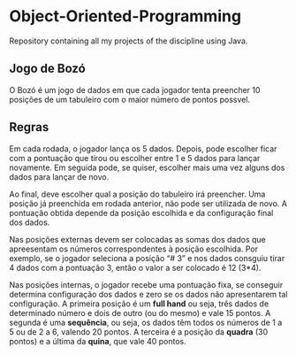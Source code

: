 # Object-Oriented-Programming
Repository containing all my projects of the discipline using Java.

## Jogo de Bozó 

  O Bozó é um jogo de dados em que cada jogador tenta preencher 10 posições de um tabuleiro com o maior número de pontos possvel.
  
## Regras 

  Em cada rodada, o jogador lança os 5 dados. Depois, pode escolher ficar com a pontuação que tirou ou escolher entre 1 e 5 dados para lançar novamente. Em seguida pode, se quiser, escolher mais uma vez alguns dos dados para lançar de novo.
  
  Ao final, deve escolher qual a posição do tabuleiro irá preencher. Uma posição já preenchida em rodada anterior, não pode ser utilizada de novo. A pontuação obtida depende da posição escolhida e da configuração final dos dados. 
  
  Nas posições externas devem ser colocadas as somas dos dados que apreesentam os números correspondentes à posição escolhida. Por exemplo, se o jogador seleciona a posição “# 3” e nos dados consguiu tirar 4 dados com a pontuação 3, então o valor a ser colocado é 12 (3*4).
  
  Nas posições internas, o jogador recebe uma pontuação fixa, se conseguir determina configuração dos dados e zero se os dados não apresentarem tal configuração. A primeira posição é um __full hand__ ou seja, três dados de determinado número e dois de outro (ou do mesmo) e vale 15 pontos. A segunda é uma __sequência__, ou seja, os dados têm todos os números de 1 a 5 ou de 2 a 6, valendo 20 pontos. A terceira é a posição da __quadra__ (30 pontos) e a última da __quina__, que vale 40 pontos.
  
  
  
